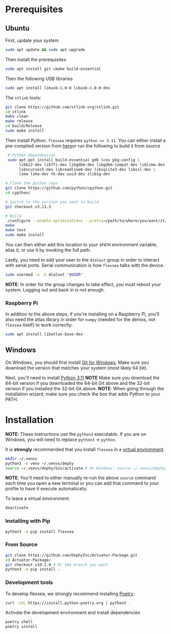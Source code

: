 # Prerequisites

## Ubuntu
First, update your system

```bash
sudo apt update && sudo apt upgrade
```

Then install the prerequisites 

```bash
sudo apt install git cmake build-essential
```

Then the following USB libraries

```bash
sudo apt install libusb-1.0-0 libusb-1.0-0-dev
```

The `stlink` tools:


```bash
git clone https://github.com/stlink-org/stlink.git 
cd stlink
make clean
make release
cd build/Release
sudo make install
```

Then install Python. `flexsea` requires `python >= 3.11`. You can either install a pre-compiled version from [here](https://www.python.org/downloads/)or run the following to build it from source

```bash
 # Python dependencies
 sudo apt-get install build-essential gdb lcov pkg-config \
      libbz2-dev libffi-dev libgdbm-dev libgdbm-compat-dev liblzma-dev \
      libncurses5-dev libreadline6-dev libsqlite3-dev libssl-dev \
      lzma lzma-dev tk-dev uuid-dev zlib1g-dev

# Clone the python repo
git clone https://github.com/python/cpython.git 
cd cypthon/

# Switch to the version you want to build
git checkout v3.11.3 

# Build
./configure --enable-optimizations --prefix=/path/to/where/you/want/it/installed
make
make test 
sudo make install
```

You can then either add this location to your `$PATH` environment variable, alias it, or use it by invoking the full path.

Lastly, you need to add your user to the `dialout` group in order to interact with serial ports. Serial communication is how `flexsea` talks with the device.

```bash
sudo usermod -a -G dialout "$USER"
```

**NOTE**: In order for the group changes to take effect, you must reboot your system. Logging out and back in is not enough.

### Raspberry Pi
In addition to the above steps, if you're installing on a Raspberry Pi, you'll also need the atlas library in order for `numpy` (needed for the demos, not `flexsea` itself) to work correctly:

```bash
sudo apt install libatlas-base-dev
```

## Windows 

On Windows, you should first install [Git for Windows](https://git-scm.com/download/win). Make sure you download the version that matches your system (most likely 64 bit).

Next, you'll need to install [Python 3.11](https://www.python.org/downloads/windows/) **NOTE** Make sure you download the 64-bit version if you downloaded the 64-bit Git above and the 32-bit version if you installed the 32-bit Git above. **NOTE**: When going through the installation wizard, make sure you check the box that adds Python to your PATH.


# Installation
**NOTE**: These instructions use the `python3` executable. If you are on Windows, you
will need to replace `python3` -> `python`.

It is **strongly** recommended that you install `flexsea` in a [virtual environment](https://docs.python.org/3/library/venv.html).

```bash
mkdir ~/.venvs
python3 -m venv ~/.venvs/dephy
source ~/.venvs/dephy/bin/activate # On Windows: source ~/.venvs/dephy/Scripts/activate
```

**NOTE**: You'll need to either manually re-run the above `source` command each time you open a new terminal or you can add that command to your profile to have it execute automatically.

To leave a virtual environment:

```bash
deactivate
```


### Installing with Pip

```bash
python3 -m pip install flexsea
```


### From Source
```bash
git clone https://github.com/DephyInc/Actuator-Package.git
cd Actuator-Package/
git checkout v10.1.9 # Or the branch you want
python3 -m pip install .
```

### Development tools

To develop flexsea, we strongly recommend installing [Poetry](https://python-poetry.org/docs/):

```bash
curl -sSL https://install.python-poetry.org | python3 -
```

Activate the development environment and install dependencies
```bash
poetry shell
poetry install
```
